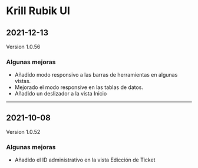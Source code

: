 # Krill Rubik UI

## 2021-12-13
Version 1.0.56

### Algunas mejoras

<ul><li>Añadido modo responsivo a las barras de herramientas en algunas vistas.</li><li>Mejorado el modo responsive en las tablas de datos.</li><li>Añadido un deslizador a la vista Inicio</li></ul>

---

## 2021-10-08
Version 1.0.52

### Algunas mejoras

<ul><li>Añadido el ID administrativo en la vista Edicción de Ticket</li></ul>

